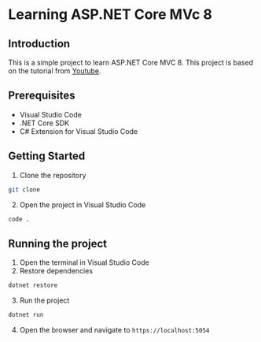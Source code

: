 # Learning ASP.NET Core MVc 8

## Introduction
This is a simple project to learn ASP.NET Core MVC 8. This project is based on the tutorial from [Youtube](https://www.youtube.com/watch?v=BzlPrVB_DwA&list=PLDRNNCbK8QD_S2w1Ici-CKQPxtDCJ3mcd).


## Prerequisites
- Visual Studio Code
- .NET Core SDK
- C# Extension for Visual Studio Code

## Getting Started
1. Clone the repository
```bash
git clone
```
2. Open the project in Visual Studio Code
```bash
code .
```

## Running the project
1. Open the terminal in Visual Studio Code
2. Restore dependencies
```bash
dotnet restore
```
3. Run the project
```bash
dotnet run
```
4. Open the browser and navigate to `https://localhost:5054`




